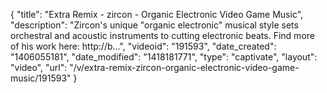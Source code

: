 {
    "title": "Extra Remix - zircon - Organic Electronic Video Game Music",
    "description": "Zircon's unique \"organic electronic\" musical style sets orchestral and acoustic instruments to cutting electronic beats. Find more of his work here: http:\/\/b...",
    "videoid": "191593",
    "date_created": "1406055181",
    "date_modified": "1418181771",
    "type": "captivate",
    "layout": "video",
    "url": "\/v\/extra-remix-zircon-organic-electronic-video-game-music\/191593"
}
